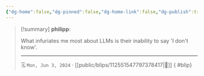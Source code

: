 ```yaml
---
{"dg-home":false,"dg-pinned":false,"dg-home-link":false,"dg-publish":true,"tags":["dgblip"],"disabled rules":["yaml-title","yaml-title-alias","file-name-heading"],"title":"philipp on mastodon @ 2024-06-03","created-date":"2024-06-03T07:38:46","id":112551547797378420,"updated-date":"2025-05-02T08:50:44","dg-path":"blips/112551547797378417.md","permalink":"/blips/112551547797378417/","dgPassFrontmatter":true}
---
```


> [!summary] **philipp**:
>
> What infuriates me most about LLMs is their inability to say 'I don't know'.
> - - -
>
> 🗓️ `Mon, Jun 3, 2024` · [[public/blips/112551547797378417\|🔗]]
{ #blip}

